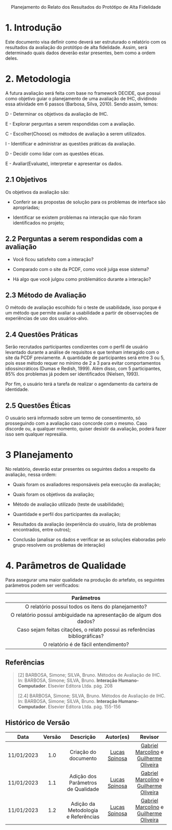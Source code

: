 <center>Planejamento do Relato dos Resultados do Protótipo de Alta Fidelidade</center>

# 1. Introdução

Este documento visa definir como deverá ser estruturado o relatório com os resultados da avaliação do protótipo de alta fidelidade. Assim, será determinado quais dados deverão estar presentes, bem como a ordem deles.

# 2. Metodologia

A futura avaliação será feita com base no framework DECIDE, que possui como objetivo guiar o planejamento de uma avaliação de IHC, dividindo essa atividade em 6 passos (Barbosa, Silva, 2010). Sendo assim, temos:

D - Determinar os objetivos da avaliação de IHC.

E - Explorar perguntas a serem respondidas com a avaliação.

C - Escolher(Choose) os métodos de avaliação a serem utilizados.

I - Identificar e administrar as questões práticas da avaliação.

D - Decidir como lidar com as questões éticas.

E - Avaliar(Evaluate), interpretar e apresentar os dados.

## 2.1 Objetivos

Os objetivos da avaliação são:

- Conferir se as propostas de solução para os problemas de interface são apropriadas;

- Identificar se existem problemas na interação que não foram identificados no projeto;


## 2.2 Perguntas a serem respondidas com a avaliação

- Você ficou satisfeito com a interação?

- Comparado com o site da PCDF, como você julga esse sistema?

- Há algo que você julgou como problemático durante a interação?


## 2.3 Método de Avaliação

O método de avaliação escolhido foi o teste de usabilidade, isso porque é um método que permite avaliar a usabilidade a partir de observações de experiências de uso dos usuários-alvo.

## 2.4 Questões Práticas

Serão recrutados participantes condizentes com o perfil de usuário levantado durante a análise de requisitos e que tenham interagido com o site da PCDF previamente. A quantidade de participantes será entre 3 ou 5, pois esse método requer no mínimo de 2 a 3 para evitar comportamentos idiossincráticos (Dumas e Redish, 1999). Além disso, com 5 participantes, 85% dos problemas já podem ser identificados (Nielsen, 1993).

Por fim, o usuário terá a tarefa de realizar o agendamento da carteira de identidade.

## 2.5 Questões Éticas

O usuário será informado sobre um termo de consentimento, só prosseguindo com a avaliação caso concorde com o mesmo. Caso discorde ou, a qualquer momento, quiser desistir da avaliação, poderá fazer isso sem qualquer represália.

# 3 Planejamento

No relatório, deverão estar presentes os seguintes dados a respeito da avaliação, nessa ordem:

- Quais foram os avaliadores responsáveis pela execução da avaliação;

- Quais foram os objetivos da avaliação;

- Método de avaliação utilizado (teste de usabilidade);

- Quantidade e perfil dos participantes da avaliação;

- Resultados da avaliação (experiência do usuário, lista de problemas encontrados, entre outros);

- Conclusão (analisar os dados e verificar se as soluções elaboradas pelo grupo resolvem os problemas de interação)


# 4. Parâmetros de Qualidade

Para assegurar uma maior qualidade na produção do artefato, os seguintes parâmetros podem ser verificados:
  
|                                           Parâmetros                                          |  
| :-------------------------------------------------------------------------------------------: | 
|                   O relatório possui todos os itens do planejamento?                          |  
|              O relatório possui ambiguidade na apresentação de algum dos dados?               |
|           Caso sejam feitas citações, o relato possui as referências bibliográficas?          |  
|                           O relatório é de fácil entendimento?                                |

## Referências

> [2] BARBOSA, Simone; SILVA, Bruno. Métodos de Avaliação de IHC. In: BARBOSA, Simone; SILVA, Bruno. **Interação Humano-Computador**. Elsevier Editora Ltda. pág. 208
>
> [2.4] BARBOSA, Simone; SILVA, Bruno. Métodos de Avaliação de IHC. In: BARBOSA, Simone; SILVA, Bruno. **Interação Humano-Computador**. Elsevier Editora Ltda. pág. 155-156

## Histórico de Versão

|    Data    | Versão |                          Descrição                         |                                            Autor(es)                                             |                                               Revisor                                                |
| :--------: | :----: | :---------------------------------------------------------: | :----------------------------------------------------------------------------------------------: | :--------------------------------------------------------------------------------------------------: |
| 11/01/2023 |  1.0   |                    Criação do documento                     |[Lucas Spinosa](https://github.com/LucasSpinosa) | [Gabriel Marcolino](https://github.com/GabrielMR360) e [Guilherme Oliveira](https://github.com/GG555-13) |
| 11/01/2023 |  1.1  |                Adição dos Parâmetros de Qualidade            |[Lucas Spinosa](https://github.com/LucasSpinosa) | [Gabriel Marcolino](https://github.com/GabrielMR360) e [Guilherme Oliveira](https://github.com/GG555-13) |
| 11/01/2023 |  1.2  |                    Adição da Metodologia e Referências         |[Lucas Spinosa](https://github.com/LucasSpinosa) | [Gabriel Marcolino](https://github.com/GabrielMR360) e [Guilherme Oliveira](https://github.com/GG555-13) |
